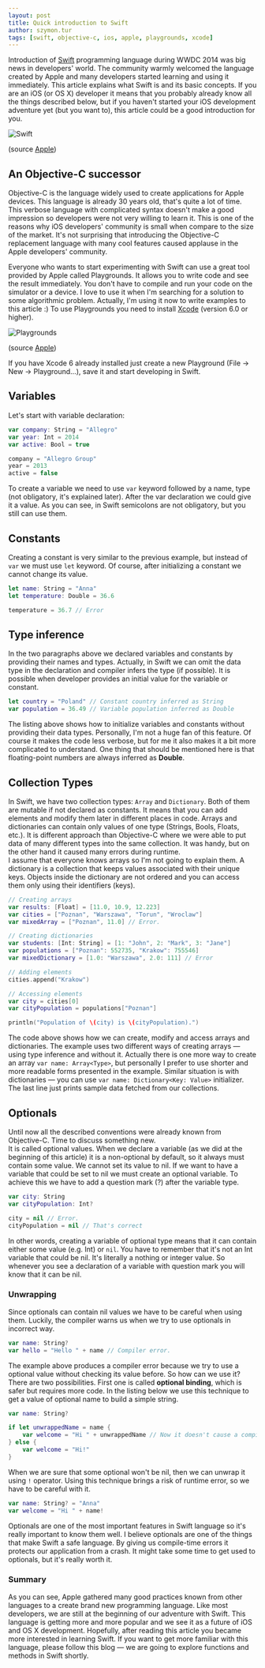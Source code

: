```yaml
---
layout: post
title: Quick introduction to Swift
author: szymon.tur
tags: [swift, objective-c, ios, apple, playgrounds, xcode]
---
```


Introduction of [Swift](https://developer.apple.com/swift/ "Swift") programming language during WWDC 2014 was big news in developers' world. The community 
warmly welcomed the language created by Apple and many developers started learning and using it immediately.
This article explains what Swift is and its basic concepts. If you are an iOS (or OS X) developer it means that you probably already know all the 
things described below, but if you haven't started your iOS development adventure yet (but you want to), this article could be a good introduction for you. 

![Swift](https://devimages.apple.com.edgekey.net/home/images/home-hero-swift-hero.png  "Swift logo")

(source [Apple](https://developer.apple.com/ "Apple"))

## An Objective-C successor

Objective-C is the language widely used to create applications for Apple devices. This language is already 30 years old, that's quite a lot of time.
This verbose language with complicated syntax doesn't make a good impression so developers were not very willing to learn it. This is one of the 
reasons why iOS developers' community is small when compare to the size of the market. It's not surprising that introducing the Objective-C replacement 
language with many cool features caused applause in the Apple developers' community. 

Everyone who wants to start experimenting with Swift can use a great tool provided by Apple called Playgrounds. It allows you to write code and 
see the result immediately. You don't have to compile and run your code on the simulator or a device. I love to use it when I'm searching for a solution 
to some algorithmic problem. Actually, I'm using it now to write examples to this article :)
To use Playgrounds you need to install [Xcode](https://developer.apple.com/xcode/downloads/) (version 6.0 or higher). 

![Playgrounds](https://devimages.apple.com.edgekey.net/swift/images/swift-screenshot.jpg  "Playgrounds")

(source [Apple](https://developer.apple.com/swift/ "Apple"))

If you have Xcode 6 already installed just create a new Playground (File -> New -> Playground…), save it and start developing in Swift.

## Variables

Let's start with variable declaration:

```swift
var company: String = "Allegro"
var year: Int = 2014
var active: Bool = true

company = "Allegro Group"
year = 2013
active = false
```

To create a variable we need to use `var` keyword followed by a name, type (not obligatory, it's explained later). After the var declaration we could 
give it a value. As you can see, in Swift semicolons are not obligatory, but you still can use them. 

## Constants

Creating a constant is very similar to the previous example, but instead of `var` we must use `let` keyword. Of course, after initializing a constant 
we cannot change its value. 

```swift
let name: String = "Anna"
let temperature: Double = 36.6

temperature = 36.7 // Error
```

## Type inference

In the two paragraphs above we declared variables and constants by providing their names and types. Actually, in Swift we can omit the data type in 
the declaration and compiler infers the type (if possible). It is possible when developer provides an initial value for the variable or constant.

```swift
let country = "Poland" // Constant country inferred as String
var population = 36.49 // Variable population inferred as Double
```

The listing above shows how to initialize variables and constants without providing their data types. Personally, I'm not a huge fan of this feature. 
Of course it makes the code less verbose, but for me it also makes it a bit more complicated to understand.
One thing that should be mentioned here is that floating-point numbers are always inferred as **Double**.

## Collection Types

In Swift, we have two collection types: `Array` and `Dictionary`. Both of them are mutable if not declared as constants. It means that you can add 
elements and modify them later in different places in code. 
Arrays and dictionaries can contain only values of one type (Strings, Bools, Floats, etc.). It is different approach than Objective-C where we were 
able to put data of many different types into the same collection. It was handy, but on the other hand it caused many errors during runtime.  
I assume that everyone knows arrays so I'm not going to explain them. A dictionary is a collection that keeps values associated with their unique keys. 
Objects inside the dictionary are not ordered and you can access them only using their identifiers (keys).

```swift
// Creating arrays
var results: [Float] = [11.0, 10.9, 12.223]
var cities = ["Poznan", "Warszawa", "Torun", "Wroclaw"]
var mixedArray = ["Poznan", 11.0] // Error.

// Creating dictionaries
var students: [Int: String] = [1: "John", 2: "Mark", 3: "Jane"]
var populations = ["Poznan": 552735, "Krakow": 755546]
var mixedDictionary = [1.0: "Warszawa", 2.0: 111] // Error

// Adding elements
cities.append("Krakow")

// Accessing elements
var city = cities[0]
var cityPopulation = populations["Poznan"]

println("Population of \(city) is \(cityPopulation).")
```

The code above shows how we can create, modify and access arrays and dictionaries. The example uses two different ways of creating arrays — using type 
inference and without it. Actually there is one more way to create an array `var name: Array<Type>`, but personally I prefer to use shorter and more 
readable forms presented in the example. Similar situation is with dictionaries — you can use `var name: Dictionary<Key: Value>` initializer.
The last line just prints sample data fetched from our collections.

## Optionals

Until now all the described conventions were already known from Objective-C. Time to discuss something new.  
It is called optional values. When we declare a variable (as we did at the beginning of this article) it is a non-optional by default, so it always 
must contain some value. We cannot set its value to nil. If we want to have a variable that could be set to nil we must create an optional variable. 
To achieve this we have to add a question mark (?) after the variable type.

```swift
var city: String
var cityPopulation: Int?

city = nil // Error.
cityPopulation = nil // That's correct
```

In other words, creating a variable of optional type means that it can contain either some value (e.g. Int) or `nil`. You have to remember that 
it's not an Int variable that could be nil. It's literally a nothing or integer value. So whenever you see a declaration of a variable with 
question mark you will know that it can be nil. 


### Unwrapping

Since optionals can contain nil values we have to be careful when using them. Luckily, the compiler warns us when we try to use optionals in incorrect way. 

```swift
var name: String?
var hello = "Hello " + name // Compiler error.
```

The example above produces a compiler error because we try to use a optional value without checking its value before. So how can we use it? There are 
two possibilities. First one is called **optional binding**, which is safer but requires more code. In the listing below we use this technique to 
get a value of optional name to build a simple string.

```swift
var name: String?

if let unwrappedName = name {
    var welcome = "Hi " + unwrappedName // Now it doesn't cause a compiler error.
} else {
    var welcome = "Hi!"
}
```

When we are sure that some optional won't be nil, then we can unwrap it using `!` operator. Using this technique brings a risk of runtime error, 
so we have to be careful with it.

```swift
var name: String? = "Anna"
var welcome = "Hi " + name!
```

Optionals are one of the most important features in Swift language so it's really important to know them well. I believe optionals are one of the 
things that make Swift a safe language. By giving us compile-time errors it protects our application from a crash. It might take some time to get used 
to optionals, but it's really worth it.

### Summary

As you can see, Apple gathered many good practices known from other languages to a create brand new programming language. Like most developers, we are still at the beginning of our adventure with Swift. This language is getting more and more popular and we see it as a future of iOS and OS X development.
Hopefully, after reading this article you became more interested in learning Swift. If you want to get more familiar with this language, please follow 
this blog — we are going to explore functions and methods in Swift shortly.